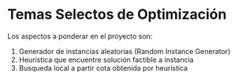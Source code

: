 # Temas Selectos de Optimización
Los aspectos a ponderar en el proyecto son:

1. Generador de instancias aleatorias (Random Instance Generator)
2. Heurística que encuentre solución factible a instancia
3. Busqueda local a partir cota obtenida por heurística

